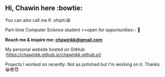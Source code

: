 Hi, Chawin here :bowtie:
-----

You can also call me K :shipit::laughing:

Part-time Computer Science student >>open for opportunities💥 🌈

**Reach me & inspire me: chawinkk@gmail.com**

My personal website hosted on GitHub :https://chawinkk.github.io/chawinkk.github.oi/

Projects I worked on recently:
Not as polished but I'm working on it. Thanks 😁:sunglasses::smiling_imp:

